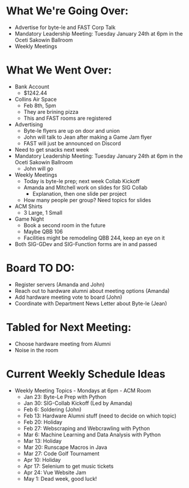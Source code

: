 # What We're Going Over:
- Advertise for byte-le and FAST Corp Talk
- Mandatory Leadership Meeting: Tuesday January 24th at 6pm in the Oceti Sakowin Ballroom
- Weekly Meetings

# What We Went Over:
- Bank Account
    - $1242.44
- Collins Air Space
    - Feb 8th, 5pm
    - They are brining pizza
    - This and FAST rooms are registered
- Advertising
    - Byte-le flyers are up on door and union
    - John will talk to Jean after making a Game Jam flyer
    - FAST will just be announced on Discord
- Need to get snacks next week
- Mandatory Leadership Meeting: Tuesday January 24th at 6pm in the Oceti Sakowin Ballroom
    - John will go
- Weekly Meetings
    - Today is byte-le prep; next week Collab Kickoff
    - Amanda and Mitchell work on slides for SIG Collab
        - Explanation, then one slide per project
    - How many people per group? Need topics for slides
- ACM Shirts
    - 3 Large, 1 Small
- Game Night
    - Book a second room in the future
    - Maybe QBB 106
    - Facilities might be remodeling QBB 244, keep an eye on it
- Both SIG-GDev and SIG-Function forms are in and passed

# Board TO DO: 
- Register servers (Amanda and John)
- Reach out to hardware alumni about meeting options (Amanda)
- Add hardware meeting vote to board (John)
- Coordinate with Department News Letter about Byte-le (Jean)

# Tabled for Next Meeting:
- Choose hardware meeting from Alumni
- Noise in the room

# Current Weekly Schedule Ideas
- Weekly Meeting Topics - Mondays at 6pm - ACM Room
    - Jan 23: Byte-Le Prep with Python
    - Jan 30: SIG-Collab Kickoff (Led by Amanda)
    - Feb 6: Soldering (John)
    - Feb 13: Hardware Alumni stuff (need to decide on which topic)
    - Feb 20: Holiday
    - Feb 27: Webscraping and Webcrawling with Python
    - Mar 6: Machine Learning and Data Analysis with Python
    - Mar 13: Holiday
    - Mar 20: Runscape Macros in Java
    - Mar 27: Code Golf Tournament
    - Apr 10: Holiday
    - Apr 17: Selenium to get music tickets
    - Apr 24: Vue Website Jam
    - May 1: Dead week, good luck!
